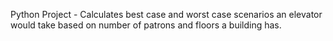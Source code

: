 Python Project - Calculates best case and worst case scenarios an elevator would take based on number of patrons and floors a building has. 



